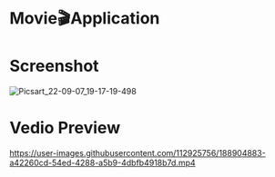 # Movie🎬Application
# Screenshot
![Picsart_22-09-07_19-17-19-498](https://user-images.githubusercontent.com/112925756/188894898-a16e3f75-09ae-4044-8713-16277cbcf4ab.jpg)
# Vedio Preview
https://user-images.githubusercontent.com/112925756/188904883-a42260cd-54ed-4288-a5b9-4dbfb4918b7d.mp4


